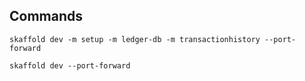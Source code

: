 
## Commands
`skaffold dev -m setup -m ledger-db -m transactionhistory --port-forward`

`skaffold dev --port-forward`